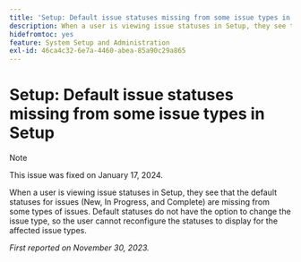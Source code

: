 ```yaml
---
title: 'Setup: Default issue statuses missing from some issue types in Setup'
description: When a user is viewing issue statuses in Setup, they see that the default statuses for issues (New, In Progress, and Complete) are missing from some types of issues. Default statuses do not have the option to change the issue type, so the user cannot reconfigure the statuses to display for the affected issue types.
hidefromtoc: yes
feature: System Setup and Administration
exl-id: 46ca4c32-6e7a-4460-abea-85a90c29a865
---
```

# Setup: Default issue statuses missing from some issue types in Setup

>[!NOTE]
>
>This issue was fixed on January 17, 2024.

When a user is viewing issue statuses in Setup, they see that the default statuses for issues (New, In Progress, and Complete) are missing from some types of issues. Default statuses do not have the option to change the issue type, so the user cannot reconfigure the statuses to display for the affected issue types. 

_First reported on November 30, 2023._
